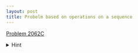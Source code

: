 ```yaml
---
layout: post
title: Probelm based on operations on a sequence
---
```


[Problem 2062C](https://codeforces.com/problemset/problem/2062/C)  

<details>
  <summary>Hint</summary>

  <pre><code>
  
  Let the reversal be called operation 1, and the difference be called
  operation 2. Consider swapping two adjacent operations: 
  12→21. If the sequence before the operations is [a1,a2,…,an], then
  after the operations, the sequence changes from 
  [an−1−an,an−2−an−1,…,a1−a2] to [an−an−1,an−1−an−2,…,a2−a1]. 
  Thus, swapping adjacent 1,2 is equivalent to taking the negation of
  each element of the array. 

  Therefore, any operation sequence is equivalent to first performing
  2 several times, and then performing 1 several times, 
  and then taking the negation several times. Since 1 does not change
  the sum of the sequence, the answer is the maximum absolute 
  value of the sequence sum after performing a certain number of 2.
  
  </code></pre>
</details>






